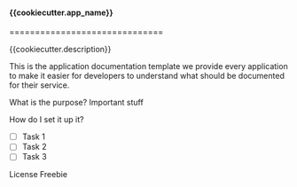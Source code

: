 #### {{cookiecutter.app_name}}
==============================

{{cookiecutter.description}}

This is the application documentation template we provide every application to make it easier for developers to understand what should be documented for their service.

What is the purpose? 
Important stuff

How do I set it up it?
- [ ] Task 1
- [ ] Task 2
- [ ] Task 3

License
Freebie

